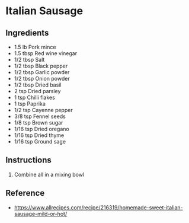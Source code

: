 # Italian Sausage

## Ingredients

- 1.5 lb Pork mince
- 1.5 tbsp Red wine vinegar
- 1/2 tbsp Salt
- 1/2 tbsp Black pepper
- 1/2 tbsp Garlic powder
- 1/2 tbsp Onion powder
- 1/2 tbsp Dried basil
- 2 tsp Dried parsley
- 1 tsp Chilli flakes
- 1 tsp Paprika
- 1/2 tsp Cayenne pepper
- 3/8 tsp Fennel seeds
- 1/8 tsp Brown sugar
- 1/16 tsp Dried oregano
- 1/16 tsp Dried thyme
- 1/16 tsp Ground sage

## Instructions

1. Combine all in a mixing bowl

## Reference

- https://www.allrecipes.com/recipe/216319/homemade-sweet-italian-sausage-mild-or-hot/
